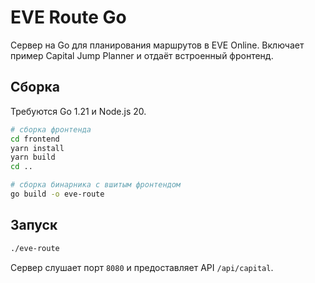 # EVE Route Go

Сервер на Go для планирования маршрутов в EVE Online. Включает пример Capital Jump Planner и отдаёт встроенный фронтенд.

## Сборка

Требуются Go 1.21 и Node.js 20.

```bash
# сборка фронтенда
cd frontend
yarn install
yarn build
cd ..

# сборка бинарника с вшитым фронтендом
go build -o eve-route
```

## Запуск

```bash
./eve-route
```

Сервер слушает порт `8080` и предоставляет API `/api/capital`.
